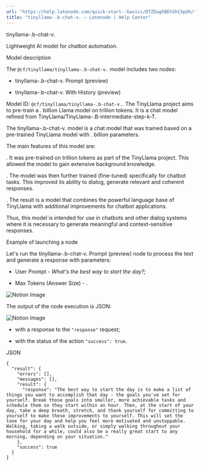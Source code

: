 ```yaml
---
url: "https://help.latenode.com/quick-start--basics/DTZDaghBEhShCXpUH/tinyllama-b-chat-v/kEYxeVUtKkExZUG"
title: "tinyllama-.b-chat-v. – Latenode | Help Center"
---
```


 tinyllama-.b-chat-v.

Lightweight AI model for chatbot automation.


 Model description

The `@cf/tinyllama/tinyllama-.b-chat-v.` model includes two nodes:

- tinyllama-.b-chat-v. Prompt (preview)

- tinyllama-.b-chat-v. With History (preview)



Model ID: `@cf/tinyllama/tinyllama-.b-chat-v.`. The TinyLlama project aims to pre-train a . billion Llama model on  trillion tokens. It is a chat model refined from TinyLlama/TinyLlama-.B-intermediate-step-k-T.

  

The tinyllama-.b-chat-v. model is a chat model that was trained based on a pre-trained TinyLlama model with . billion parameters.

The main features of this model are:

\. It was pre-trained on  trillion tokens as part of the TinyLlama project. This allowed the model to gain extensive background knowledge.

\. The model was then further trained (fine-tuned) specifically for chatbot tasks. This improved its ability to dialog, generate relevant and coherent responses.

\. The result is a model that combines the powerful language base of TinyLlama with additional improvements for chatbot applications.

Thus, this model is intended for use in chatbots and other dialog systems where it is necessary to generate meaningful and context-sensitive responses.

  

 Example of launching a node

Let's run the tinyllama-.b-chat-v. Prompt (preview) node to process the text and generate a response with parameters:

- User Prompt - _What's the best way to start the day?;_

- Max Tokens (Answer Size) \- .

![Notion Image](https://www.notion.so/image/https%A%F%Fprod-files-secure.s.us-west-.amazonaws.com%Ffbefde--fff--dca%Fefbfd-aa-cb--cf%FUntitled.png?table=block&id=d-a-c-b-fdcecf&cache=v)

The output of the node execution is JSON:

![Notion Image](https://www.notion.so/image/https%A%F%Fprod-files-secure.s.us-west-.amazonaws.com%Ffbefde--fff--dca%Fabb-ad-b-ba-ceaba%FUntitled.png?table=block&id=d-a-c-aee-dabfdbe&cache=v)

- with a response to the `"response"` request;

- with the status of the action `"success": true`.

JSON

```
{
  "result": {
    "errors": [],
    "messages": [],
    "result": {
      "response": "The best way to start the day is to make a list of things you want to accomplish that day - the goals you've set for yourself. Break those goals into smaller, more achievable tasks and schedule them so they start within an hour. Then, at the start of your day, take a deep breath, stretch, and thank yourself for committing to yourself to make these improvements to yourself. This will set the tone for your day and help you feel more motivated and unstoppable. Walking, taking a walk outside, or simply walking throughout your household for a while, could also be a really great start to any morning, depending on your situation."
    },
    "success": true
  }
}
```